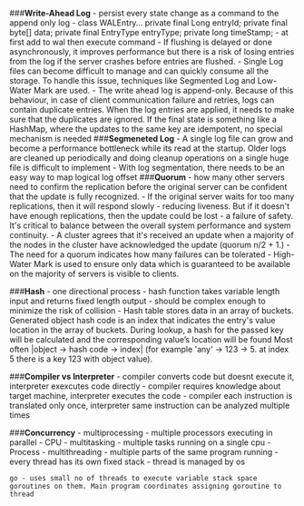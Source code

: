 ###**Write-Ahead Log**
    - persist every state change as a command to the append only log
    - class WALEntry…
        private final Long entryId;
        private final byte[] data;
        private final EntryType entryType;
        private long timeStamp;
    - at first add to wal then execute command
    - If flushing is delayed or done asynchronously, it improves performance but there is a risk of losing entries from the log if the server crashes before entries are flushed.
    - Single Log files can become difficult to manage and can quickly consume all the storage. To handle this issue, techniques like Segmented Log and Low-Water Mark are used.
    - The write ahead log is append-only. Because of this behaviour, in case of client communication failure and retries, logs can contain duplicate entries. When the log entries are applied, it needs to make sure that the duplicates are ignored. If the final state is something like a HashMap, where the updates to the same key are idempotent, no special mechanism is needed
###**Segmeneted Log**
    - A single log file can grow and become a performance bottleneck while its read at the startup. Older logs are cleaned up periodically and doing cleanup operations on a single huge file is difficult to implement
    - With log segmentation, there needs to be an easy way to map logical log offset
###**Quorum**
    - how many other servers need to confirm the replication before the original server can be confident that the update is fully recognized.
    - If the original server waits for too many replications, then it will respond slowly - reducing liveness. But if it doesn't have enough replications, then the update could be lost - a failure of safety. It's critical to balance between the overall system performance and system continuity.
    - A cluster agrees that it's received an update when a majority of the nodes in the cluster have acknowledged the update (quorum n/2 + 1.)
    - The need for a quorum indicates how many failures can be tolerated
    - High-Water Mark is used to ensure only data which is guaranteed to be available on the majority of servers is visible to clients.
   
###**Hash**
    - one directional process
    - hash function takes variable length input and returns fixed length output
    - should be complex enough to minimize the risk of collision
    - Hash table stores data in an array of buckets. Generated object hash code is an index
      that indicates the entry's value location in the array of buckets.
      During lookup, a hash for the passed key will be calculated and the corresponding value’s location will be found
      Most often |object -> hash code -> index| (for example 'any' -> 123 -> 5. at index 5 there is a key 123 with object value).

###**Compiler vs Interpreter**
    - compiler converts code but doesnt execute it, interpreter exexcutes code directly
    - compiler requires knowledge about target machine, interpreter executes the code
    - compiler each instruction is translated only once, interpreter same instruction can be analyzed multiple times

###**Concurrency**
    - multiprocessing - multiple processors executing in parallel - CPU
    - multitasking - multiple tasks running on a single cpu - Process
    - multithreading - multiple parts of the same program running - every thread has its own fixed stack - thread is managed by os
    
    go - uses small no of threads to execute variable stack space goroutines on them. Main program coordinates assigning goroutine to thread 
